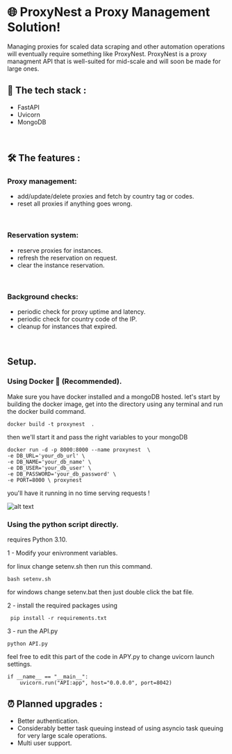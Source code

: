 # 🌐 ProxyNest a Proxy Management Solution! 


Managing proxies for scaled data scraping and other automation operations will eventually require something like ProxyNest.
ProxyNest is a proxy managment API that is well-suited for mid-scale and will soon be made for large ones.



## 🚀 The tech stack :

* FastAPI
* Uvicorn
* MongoDB 

<br>

## 🛠️ The features :

### Proxy management:
- add/update/delete proxies and fetch by country tag or codes.
- reset all proxies if anything goes wrong.
<br>

### Reservation system:
- reserve proxies for instances.
- refresh the reservation on request.
- clear the instance reservation.
<br>

### Background checks:
- periodic check for proxy uptime and latency.
- periodic check for country code of the IP.
- cleanup for instances that expired.
<br>


## Setup.

###  Using Docker 🐋 (Recommended).

Make sure you have docker installed and a mongoDB hosted.
let's start by building the docker image, get into the directory using any terminal and run the docker build command.
```
docker build -t proxynest  .
```

then we'll start it and pass the right variables to your mongoDB
```
docker run -d -p 8000:8000 --name proxynest  \
-e DB_URL='your_db_url' \
-e DB_NAME='your_db_name' \
-e DB_USER='your_db_user' \
-e DB_PASSWORD='your_db_password' \
-e PORT=8000 \ proxynest
```

you'll have it running in no time serving requests ! 

![alt text](https://i.imgur.com/AkWyn3I.png)

### Using the python script directly.
requires Python 3.10.

1 - Modify your enivronment variables.

for linux change setenv.sh then run this command.

```
bash setenv.sh
```

for windows  change setenv.bat then just double click the bat file.

2 - install the required packages using

```
 pip install -r requirements.txt 
```

3 - run the API.py 

```
python API.py
```

feel free to edit this part of the code in APY.py  to change uvicorn launch settings.

```
if __name__ == "__main__":
    uvicorn.run("API:app", host="0.0.0.0", port=8042)
```


## ⏰ Planned upgrades :
- Better authentication.
- Considerably better task queuing instead of using asyncio task queuing for very large scale operations.
- Multi user support.
